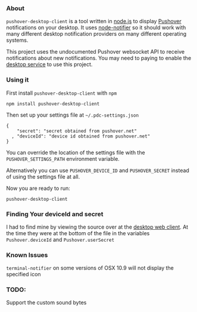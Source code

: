 ### About

`pushover-desktop-client` is a tool written in [node.js](https://node.js) to display [Pushover](https://pushover.net)
notifications on your desktop. It uses [node-notifier](https://github.com/mikaelbr/node-notifier) so it should work
with many different desktop notification providers on many different operating systems.

This project uses the undocumented Pushover websocket API to receive notifications about new notifications. You may need
to paying to enable the [desktop service](https://pushover.net/clients/desktop) to use this project.

### Using it

First install `pushover-desktop-client` with `npm`

    npm install pushover-desktop-client

Then set up your settings file at `~/.pdc-settings.json`

    {
        "secret": "secret obtained from pushover.net"
      , "deviceId": "device id obtained from pushover.net"
    }

You can override the location of the settings file with the `PUSHOVER_SETTINGS_PATH` environment variable.

Alternatively you can use `PUSHOVER_DEVICE_ID` and `PUSHOVER_SECRET` instead of using the settings file at all.

Now you are ready to run:

    pushover-desktop-client

### Finding Your deviceId and secret

I had to find mine by viewing the source over at the [desktop web client](https://client.pushover.net). At the time they
were at the bottom of the file in the variables `Pushover.deviceId` and `Pushover.userSecret`

### Known Issues

`terminal-notifier` on some versions of OSX 10.9 will not display the specified icon

### TODO:

Support the custom sound bytes
